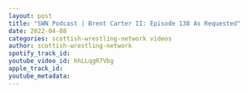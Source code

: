 ```yaml
---
layout: post
title: "SWN Podcast | Brent Carter II: Episode 138 As Requested"
date: 2022-04-08
categories: scottish-wrestling-network videos
author: scottish-wrestling-network
spotify_track_id: 
youtube_video_id: hhLLqgR7Vbg
apple_track_id: 
youtube_metadata: 
---
```

